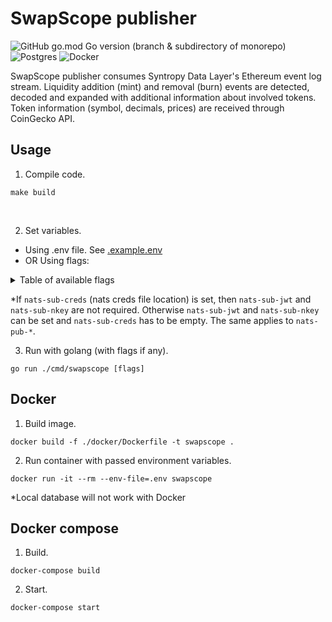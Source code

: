# SwapScope publisher
![GitHub go.mod Go version (branch & subdirectory of monorepo)](https://img.shields.io/github/go-mod/go-version/SyntropyNet/swapscope/main?filename=publisher%2Fgo.mod)
![Postgres](https://img.shields.io/badge/postgres-%23316192.svg?style=for-the-badge&logo=postgresql&logoColor=white)
![Docker](https://img.shields.io/badge/docker-%230db7ed.svg?style=for-the-badge&logo=docker&logoColor=white)

SwapScope publisher consumes Syntropy Data Layer's Ethereum event log stream. Liquidity addition (mint) and removal (burn) events are detected, decoded and expanded with additional information about involved tokens. Token information (symbol, decimals, prices) are received through CoinGecko API.
 
## Usage

1. Compile code.
```
make build
```
</br>

2. Set variables.</br>
* Using .env file. See [.example.env](https://github.com/SyntropyNet/swapscope/blob/main/publisher/.example.env)</br>
* OR Using flags:
<details>
<summary>
Table of available flags
</summary>

| Flag                   | Description                                                        |Default value                     |
| ---------------------- | ------------------------------------------------------------------ |--------------------------------- |
| nats                   | NATS servers URL                                                   | -                                |
| nats-sub-creds         | NATS Subscriber Credentials File path (combined JWT and NKey file) | -                                |
| nats-sub-jwt           | NATS Subscriber Credentials JWT string                             | -                                |
| nats-sub-nkey          | NATS Subscriber Credentials NKey string                            | -                                |
| pub-subject-prefix     | Subject prefix                                                     | syntropy.analytics               |
| nats-pub-creds         | NATS Publisher Credentials File path (combined JWT and NKey file)  | -                                |
| nats-pub-jwt           | NATS Publisher Credentials JWT string                              | -                                |
| nats-pub-nkey          | NATS Publisher Credentials NKey string                             | -                                |
| eth-node-address       | Ethereum Full Node address                                         | -                                |
| db-host                | Database host string                                               | -                                |
| db-port                | Database port                                                      | -                                |
| db-user                | Database User Name                                                 | -                                |
| db-passw               | Database Password                                                  | -                                |
| db-name                | Database Name                                                      | -                                |
| cache-logs-expire      | Log Cache Record Expiration Time                                   | 2m                               |
| cache-logs-purge       | Log Cache Record Purge Time                                        | 3m                               |
| cache-prices-expire    | Token Price Cache Record Expiration Time                           | 2m                               |
| cache-prices-purge     | Token Price Cache Record Purge Time                                | 3m                               |
| coingecko-api          | CoinGecko API url                                                  | https://api.coingecko.com/api/v3 |
| api-timeout            | API fetch timeout                                                  | 2m                               |
| api-ratelimit          | Conservative API Rate Limit(e.g. 10-30 calls per minute)           | 12                               |
</details>

*If `nats-sub-creds` (nats creds file location) is set, then `nats-sub-jwt` and `nats-sub-nkey` are not required. Otherwise `nats-sub-jwt` and `nats-sub-nkey` can be set and `nats-sub-creds` has to be empty. The same applies to `nats-pub-*`.
</br>

3. Run with golang (with flags if any).
```
go run ./cmd/swapscope [flags]
```

## Docker

1. Build image.
```
docker build -f ./docker/Dockerfile -t swapscope .
```

2. Run container with passed environment variables.
```
docker run -it --rm --env-file=.env swapscope
```
*Local database will not work with Docker

## Docker compose

1. Build.
```
docker-compose build
```

2. Start.
```
docker-compose start
```